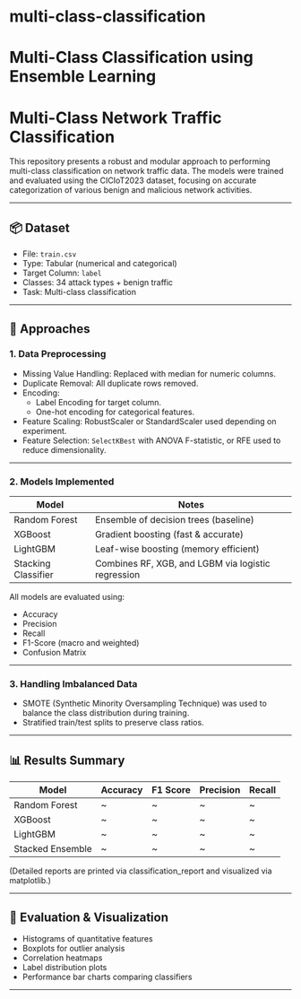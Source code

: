 # multi-class-classification
# Multi-Class Classification using Ensemble Learning

# Multi-Class Network Traffic Classification

This repository presents a robust and modular approach to performing multi-class classification on network traffic data. The models were trained and evaluated using the CICIoT2023 dataset, focusing on accurate categorization of various benign and malicious network activities.

---

## 📦 Dataset

- File: `train.csv`
- Type: Tabular (numerical and categorical)
- Target Column: `label`
- Classes: 34 attack types + benign traffic
- Task: Multi-class classification

---

## 🚀 Approaches

### 1. Data Preprocessing

- Missing Value Handling: Replaced with median for numeric columns.
- Duplicate Removal: All duplicate rows removed.
- Encoding:
  - Label Encoding for target column.
  - One-hot encoding for categorical features.
- Feature Scaling: RobustScaler or StandardScaler used depending on experiment.
- Feature Selection: `SelectKBest` with ANOVA F-statistic, or RFE used to reduce dimensionality.

---

### 2. Models Implemented

| Model              | Notes                                      |
|-------------------|--------------------------------------------|
| Random Forest      | Ensemble of decision trees (baseline)      |
| XGBoost            | Gradient boosting (fast & accurate)        |
| LightGBM           | Leaf-wise boosting (memory efficient)      |
| Stacking Classifier| Combines RF, XGB, and LGBM via logistic regression |

All models are evaluated using:
- Accuracy
- Precision
- Recall
- F1-Score (macro and weighted)
- Confusion Matrix

---

### 3. Handling Imbalanced Data

- SMOTE (Synthetic Minority Oversampling Technique) was used to balance the class distribution during training.
- Stratified train/test splits to preserve class ratios.

---

## 📊 Results Summary

| Model              | Accuracy | F1 Score | Precision | Recall |
|-------------------|----------|----------|-----------|--------|
| Random Forest      | ~        | ~        | ~         | ~      |
| XGBoost            | ~        | ~        | ~         | ~      |
| LightGBM           | ~        | ~        | ~         | ~      |
| Stacked Ensemble   | ~        | ~        | ~         | ~      |

(Detailed reports are printed via classification_report and visualized via matplotlib.)

---

## 🧪 Evaluation & Visualization

- Histograms of quantitative features
- Boxplots for outlier analysis
- Correlation heatmaps
- Label distribution plots
- Performance bar charts comparing classifiers

---

